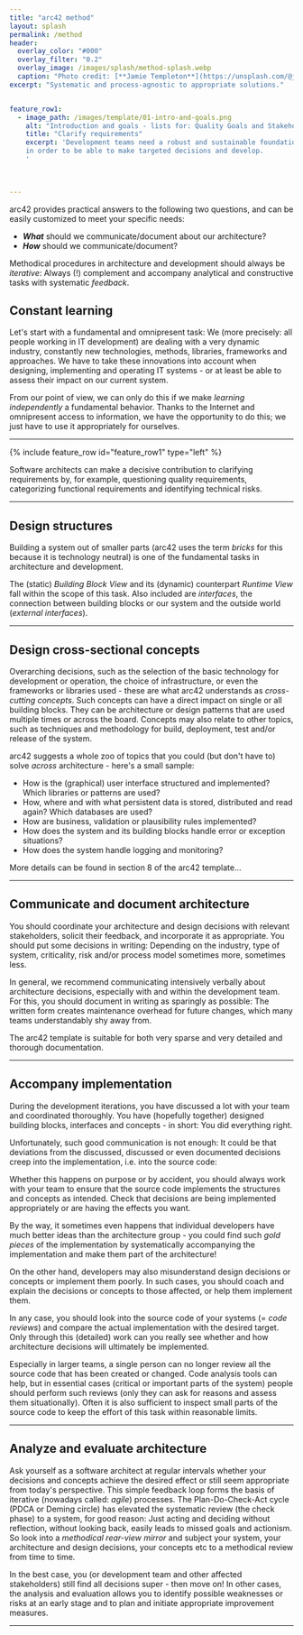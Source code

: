 ```yaml
---
title: "arc42 method"
layout: splash
permalink: /method
header:
  overlay_color: "#000"
  overlay_filter: "0.2"
  overlay_image: /images/splash/method-splash.webp
  caption: "Photo credit: [**Jamie Templeton**](https://unsplash.com/@jamietempleton)"
excerpt: "Systematic and process-agnostic to appropriate solutions."


feature_row1:
  - image_path: /images/template/01-intro-and-goals.png
    alt: "Introduction and goals - lists for: Quality Goals and Stakeholder"
    title: "Clarify requirements"
    excerpt: 'Development teams need a robust and sustainable foundation of goals, requirements and constraints, 
    in order to be able to make targeted decisions and develop.
    '
    


---
```


arc42 provides practical answers to the following two questions, and can be easily customized to meet your specific needs:

* **_What_** should we communicate/document about our architecture?
* **_How_** should we communicate/document?

Methodical procedures in architecture and development should always be _iterative_: Always (!) complement and accompany analytical and constructive tasks with systematic _feedback_.


## Constant learning

Let's start with a fundamental and omnipresent task:
We (more precisely: all people working in IT development) are dealing with a very dynamic industry, constantly new technologies, methods, libraries, frameworks and approaches.
We have to take these innovations into account when designing, implementing and operating IT systems - or at least be able to assess their impact on our current system.

From our point of view, we can only do this if we make _learning independently_ a fundamental behavior.
Thanks to the Internet and omnipresent access to information, we have the opportunity to do this; we just have to use it appropriately for ourselves.


<hr>

{% include feature_row id="feature_row1" type="left" %}

Software architects can make a decisive contribution to clarifying requirements by, for example, questioning quality requirements, categorizing functional requirements and identifying technical risks.

<hr>

## Design structures

Building a system out of smaller parts (arc42 uses the term _bricks_ for this because it is technology neutral) is one of the fundamental tasks in architecture and development.

The (static) _Building Block View_ and its (dynamic) counterpart _Runtime View_ fall within the scope of this task.
Also included are _interfaces_, the connection between building blocks or our system and the outside world (_external interfaces_).

<hr>

## Design cross-sectional concepts

Overarching decisions, such as the selection of the basic technology for development or operation, the choice of infrastructure, or even the frameworks or libraries used - these are what arc42 understands as _cross-cutting concepts_.
Such concepts can have a direct impact on single or all building blocks.
They can be architecture or design patterns that are used multiple times or across the board.
Concepts may also relate to other topics, such as techniques and methodology for build, deployment, test and/or release of the system.

arc42 suggests a whole zoo of topics that you could (but don't have to) solve _across_ architecture - here's a small sample:

* How is the (graphical) user interface structured and implemented? Which libraries or patterns are used?
* How, where and with what persistent data is stored, distributed and read again? Which databases are used?
* How are business, validation or plausibility rules implemented?
* How does the system and its building blocks handle error or exception situations?
* How does the system handle logging and monitoring?

More details can be found in section 8 of the arc42 template...

<hr>

## Communicate and document architecture

You should coordinate your architecture and design decisions with relevant stakeholders, solicit their feedback, and incorporate it as appropriate.
You should put some decisions in writing:
Depending on the industry, type of system, criticality, risk and/or process model sometimes more, sometimes less.

In general, we recommend communicating intensively verbally about architecture decisions, especially with and within the development team.
For this, you should document in writing as sparingly as possible:
The written form creates maintenance overhead for future changes, which many teams understandably shy away from.

The arc42 template is suitable for both very sparse and very detailed and thorough documentation.
<hr>

## Accompany implementation

During the development iterations, you have discussed a lot with your team and coordinated thoroughly.
You have (hopefully together) designed building blocks, interfaces and concepts - in short:
You did everything right.

Unfortunately, such good communication is not enough:
It could be that deviations from the discussed, discussed or even documented decisions creep into the implementation, i.e. into the source code:

Whether this happens on purpose or by accident, you should always work with your team to ensure that the source code implements the structures and concepts as intended.
Check that decisions are being implemented appropriately or are having the effects you want.

By the way, it sometimes even happens that individual developers have much better ideas than the architecture group - you could find such _gold pieces_ of the implementation by systematically accompanying the implementation and make them part of the architecture!

On the other hand, developers may also misunderstand design decisions or concepts or implement them poorly.
In such cases, you should coach and explain the decisions or concepts to those affected, or help them implement them.

In any case, you should look into the source code of your systems (= _code reviews_) and compare the actual implementation with the desired target.
Only through this (detailed) work can you really see whether and how architecture decisions will ultimately be implemented.

Especially in larger teams, a single person can no longer review all the source code that has been created or changed.
Code analysis tools can help, but in essential cases (critical or important parts of the system) people should perform such reviews (only they can ask for reasons and assess them situationally).
Often it is also sufficient to inspect small parts of the source code to keep the effort of this task within reasonable limits.

<hr>

## Analyze and evaluate architecture

Ask yourself as a software architect at regular intervals whether your decisions and concepts achieve the desired effect or still seem appropriate from today's perspective.
This simple feedback loop forms the basis of iterative (nowadays called: _agile_) processes.
The Plan-Do-Check-Act cycle (PDCA or Deming circle) has elevated the systematic review (the check phase) to a system, for good reason:
Just acting and deciding without reflection, without looking back, easily leads to missed goals and actionism.
So look into a _methodical rear-view mirror_ and subject your system, your architecture and design decisions, your concepts etc to a methodical review from time to time.

In the best case, you (or development team and other affected stakeholders) still find all decisions super - then move on!
In other cases, the analysis and evaluation allows you to identify possible weaknesses or risks at an early stage and to plan and initiate appropriate improvement measures.

<hr>


